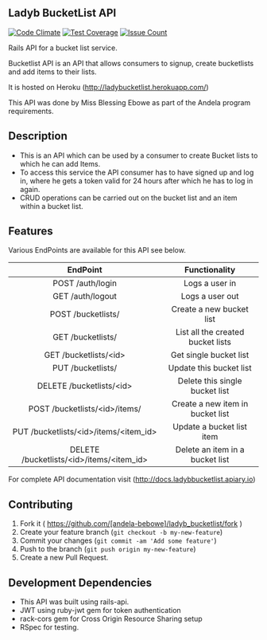 ## Ladyb BucketList API
[![Code Climate](https://codeclimate.com/github/andela-bebowe/ladyb_bucketlist/badges/gpa.svg)](https://codeclimate.com/github/andela-bebowe/ladyb_bucketlist)
[![Test Coverage](https://codeclimate.com/github/andela-bebowe/ladyb_bucketlist/badges/coverage.svg)](https://codeclimate.com/github/andela-bebowe/ladyb_bucketlist/coverage)
[![Issue Count](https://codeclimate.com/github/andela-bebowe/ladyb_bucketlist/badges/issue_count.svg)](https://codeclimate.com/github/andela-bebowe/ladyb_bucketlist)

Rails API for a bucket list service.

Bucketlist API is an API that allows consumers to signup, create bucketlists and add items to their lists.

It is hosted on Heroku (http://ladybucketlist.herokuapp.com/)

This API was done by Miss Blessing Ebowe as part of the Andela program requirements.

## Description

* This is an API which can be used by a consumer to create Bucket lists to which he can add Items.
* To access this service the API consumer has to have signed up and log in, where he gets a token valid for 24 hours after which he has to log in again.
* CRUD operations can be carried out on the bucket list and an item within a bucket list.

## Features

Various EndPoints are available for this API see below.

|                       EndPoint                       |           Functionality           |
|:----------------------------------------------------:|:---------------------------------:|
|                   POST /auth/login                   |           Logs a user in          |
|                   GET /auth/logout                   |          Logs a user out          |
|                  POST /bucketlists/                  |      Create a new bucket list     |
|                   GET /bucketlists/                  | List all the created bucket lists |
|              GET /bucketlists/&lt;id&gt;             |       Get single bucket list      |
|                   PUT /bucketlists/                  |      Update this bucket list      |
|            DELETE /bucketlists/&lt;id&gt;            |   Delete this single bucket list  |
|          POST /bucketlists/&lt;id&gt;/items/         |  Create a new item in bucket list |
|   PUT /bucketlists/&lt;id&gt;/items/&lt;item_id&gt;  |     Update a bucket list item     |
| DELETE /bucketlists/&lt;id&gt;/items/&lt;item_id&gt; |  Delete an item in a bucket list  |

For complete API documentation visit (http://docs.ladybbucketlist.apiary.io)

## Contributing

1. Fork it ( https://github.com/[andela-bebowe]/ladyb_bucketlist/fork )
2. Create your feature branch (`git checkout -b my-new-feature`)
3. Commit your changes (`git commit -am 'Add some feature'`)
4. Push to the branch (`git push origin my-new-feature`)
5. Create a new Pull Request.

## Development Dependencies

  * This API was built using rails-api.
  * JWT using ruby-jwt gem for token authentication
  * rack-cors gem for Cross Origin Resource Sharing setup
  * RSpec for testing.
